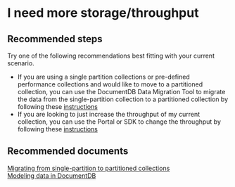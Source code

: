 <properties
	pageTitle="I need more storage/throughput"
	description="I need more storage/throughput"
	service="microsoft.documentdb"
	resource="databaseAccounts"
	authors="AndrewHoh"
	displayOrder="3"
	selfHelpType="resource"
	supportTopicIds="32597546"
	resourceTags=""
	productPesIds="15585"
	cloudEnvironments="public"
	articleId="0eb8faaf-b8da-43ff-886d-302e375f4d41"
/>

# I need more storage/throughput

## **Recommended steps**
Try one of the following recommendations best fitting with your current scenario.

* If you are using a single partition collections or pre-defined performance collections and would like to move to a partitioned collection, you can use the DocumentDB Data Migration Tool to migrate the data from the single-partition collection to a partitioned collection by following these [instructions](https://azure.microsoft.com/documentation/articles/documentdb-partition-data/#_migrating-from-single-partition-to-partitioned-collections)
* If you are looking to just increase the throughput of my current collection, you can use the Portal or SDK to change the throughput by following these [instructions](https://azure.microsoft.com/documentation/articles/documentdb-performance-levels/#change-throughput)

## **Recommended documents**
[Migrating from single-partition to partitioned collections](https://azure.microsoft.com/documentation/articles/documentdb-partition-data/#_migrating-from-single-partition-to-partitioned-collections)<br>
[Modeling data in DocumentDB](https://azure.microsoft.com/documentation/articles/documentdb-modeling-data/)<br>
